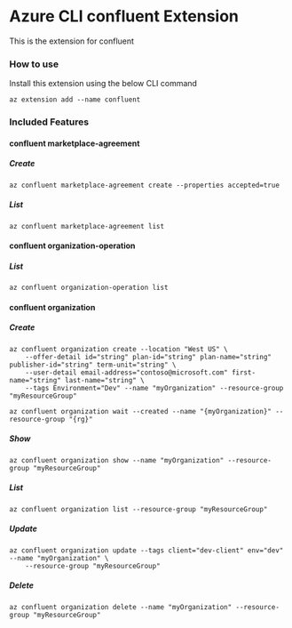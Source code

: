 # Azure CLI confluent Extension #
This is the extension for confluent

### How to use ###
Install this extension using the below CLI command
```
az extension add --name confluent
```

### Included Features ###
#### confluent marketplace-agreement ####
##### Create #####
```
az confluent marketplace-agreement create --properties accepted=true
```
##### List #####
```
az confluent marketplace-agreement list
```
#### confluent organization-operation ####
##### List #####
```
az confluent organization-operation list
```
#### confluent organization ####
##### Create #####
```
az confluent organization create --location "West US" \
    --offer-detail id="string" plan-id="string" plan-name="string" publisher-id="string" term-unit="string" \
    --user-detail email-address="contoso@microsoft.com" first-name="string" last-name="string" \
    --tags Environment="Dev" --name "myOrganization" --resource-group "myResourceGroup" 

az confluent organization wait --created --name "{myOrganization}" --resource-group "{rg}"
```
##### Show #####
```
az confluent organization show --name "myOrganization" --resource-group "myResourceGroup"
```
##### List #####
```
az confluent organization list --resource-group "myResourceGroup"
```
##### Update #####
```
az confluent organization update --tags client="dev-client" env="dev" --name "myOrganization" \
    --resource-group "myResourceGroup" 
```
##### Delete #####
```
az confluent organization delete --name "myOrganization" --resource-group "myResourceGroup"
```